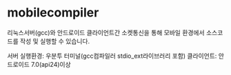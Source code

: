 # mobilecompiler
리눅스서버(gcc)와 안드로이드 클라이언트간 소켓통신을 통해 모바일 환경에서 소스코드를 작성 및 실행할 수 있습니다.

서버 실행환경: 우분투 터미널(gcc컴파일러 stdio_ext라이브러리 포함)
클라이언트: 안드로이드 7.0(api24)이상
